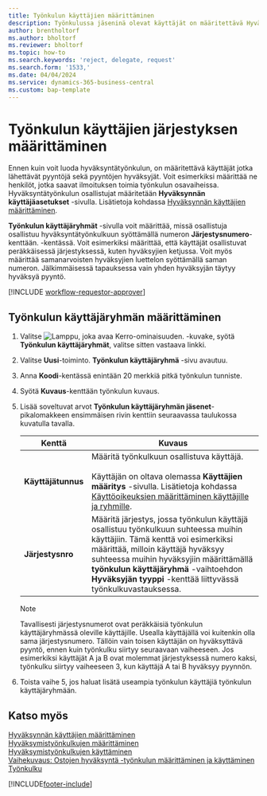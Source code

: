 ```yaml
---
title: Työnkulun käyttäjien määrittäminen
description: Työnkulussa jäseninä olevat käyttäjät on määritettävä Hyväksynnän käyttäjäasetukset -sivulla ennen kuin voit luoda työnkulun.
author: brentholtorf
ms.author: bholtorf
ms.reviewer: bholtorf
ms.topic: how-to
ms.search.keywords: 'reject, delegate, request'
ms.search.form: '1533,'
ms.date: 04/04/2024
ms.service: dynamics-365-business-central
ms.custom: bap-template
---
```

# <a name="set-up-a-sequence-of-workflow-users"></a>Työnkulun käyttäjien järjestyksen määrittäminen

Ennen kuin voit luoda hyväksyntätyönkulun, on määritettävä käyttäjät jotka lähettävät pyyntöjä sekä pyyntöjen hyväksyjät. Voit esimerkiksi määrittää ne henkilöt, jotka saavat ilmoituksen toimia työnkulun osavaiheissa. Hyväksyntätyönkulun osallistujat määritetään **Hyväksynnän käyttäjäasetukset** -sivulla. Lisätietoja kohdassa [Hyväksynnän käyttäjien määrittäminen](across-how-to-set-up-approval-users.md).

**Työnkulun käyttäjäryhmät** -sivulla voit määrittää, missä osallistuja osallistuu hyväksyntätyönkulkuun syöttämällä numeron **Järjestysnumero**-kenttään. -kentässä. Voit esimerkiksi määrittää, että käyttäjät osallistuvat peräkkäisessä järjestyksessä, kuten hyväksyjien ketjussa. Voit myös määrittää samanarvoisten hyväksyjien luettelon syöttämällä saman numeron. Jälkimmäisessä tapauksessa vain yhden hyväksyjän täytyy hyväksyä pyyntö.

[!INCLUDE [workflow-requestor-approver](includes/workflow-requestor-approver.md)]

## <a name="to-set-up-a-workflow-user-group"></a>Työnkulun käyttäjäryhmän määrittäminen

1. Valitse ![Lamppu, joka avaa Kerro-ominaisuuden.](media/ui-search/search_small.png "Kerro, mitä haluat tehdä") -kuvake, syötä **Työnkulun käyttäjäryhmät**, valitse sitten vastaava linkki.  
2. Valitse **Uusi**-toiminto. **Työnkulun käyttäjäryhmä** -sivu avautuu.  
3. Anna **Koodi**-kentässä enintään 20 merkkiä pitkä työnkulun tunniste.  
4. Syötä **Kuvaus**-kenttään työnkulun kuvaus.  
5. Lisää soveltuvat arvot **Työnkulun käyttäjäryhmän jäsenet**-pikalomakkeen ensimmäisen rivin kenttiin seuraavassa taulukossa kuvatulla tavalla.  

   |Kenttä|Kuvaus|
   |-----|-----------|
   |**Käyttäjätunnus**|Määritä työnkulkuun osallistuva käyttäjä.<br /><br /> Käyttäjän on oltava olemassa **Käyttäjien määritys** -sivulla. Lisätietoja kohdassa [Käyttöoikeuksien määrittäminen käyttäjille ja ryhmille](ui-define-granular-permissions.md).|
   |**Järjestysnro**|Määritä järjestys, jossa työnkulun käyttäjä osallistuu työnkulkuun suhteessa muihin käyttäjiin. Tämä kenttä voi esimerkiksi määrittää, milloin käyttäjä hyväksyy suhteessa muihin hyväksyjiin määrittämällä **työnkulun käyttäjäryhmä** -vaihtoehdon **Hyväksyjän tyyppi** -kenttää liittyvässä työnkulkuvastauksessa.|

   > [!NOTE]
   > Tavallisesti järjestysnumerot ovat peräkkäisiä työnkulun käyttäjäryhmässä oleville käyttäjille. Usealla käyttäjällä voi kuitenkin olla sama järjestysnumero. Tällöin vain toisen käyttäjän on hyväksyttävä pyyntö, ennen kuin työnkulku siirtyy seuraavaan vaiheeseen. Jos esimerkiksi käyttäjät A ja B ovat molemmat järjestyksessä numero kaksi, työnkulku siirtyy vaiheeseen 3, kun käyttäjä A tai B hyväksyy pyynnön.
6. Toista vaihe 5, jos haluat lisätä useampia työnkulun käyttäjiä työnkulun käyttäjäryhmään.  

## <a name="see-also"></a>Katso myös

[Hyväksynnän käyttäjien määrittäminen](across-how-to-set-up-approval-users.md)  
[Hyväksymistyönkulkujen määrittäminen](across-set-up-workflows.md)  
[Hyväksymistyönkulkujen käyttäminen](across-use-workflows.md)  
[Vaihekuvaus: Ostojen hyväksyntä -työnkulun määrittäminen ja käyttäminen](walkthrough-setting-up-and-using-a-purchase-approval-workflow.md)  
[Työnkulku](across-workflow.md)  

[!INCLUDE[footer-include](includes/footer-banner.md)]
